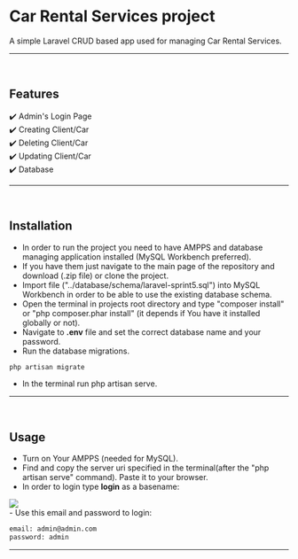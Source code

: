 # Car Rental Services project

A simple Laravel CRUD based app used for managing Car Rental Services.
___
<br>

## Features

 :heavy_check_mark: Admin's Login Page <br>
 :heavy_check_mark: Creating Client/Car <br>
 :heavy_check_mark: Deleting Client/Car <br>
 :heavy_check_mark: Updating Client/Car <br> 
 :heavy_check_mark: Database <br> 
 ___
<br>

## Installation

- In order to run the project you need to have AMPPS and database managing application installed (MySQL Workbench preferred).
- If you have them just navigate to the main page of the repository and download (.zip file) or clone the project.
- Import file ("../database/schema/laravel-sprint5.sql") into MySQL Workbench in order to be able to use the existing database schema.
- Open the terminal in projects root directory and type "composer install" or "php composer.phar install" (it depends if You have it installed globally or not).
- Navigate to **.env** file and set the correct database name and your password.
- Run the database migrations.
```bash
php artisan migrate
```
- In the terminal run php artisan serve.
___
<br>

## Usage

- Turn on Your AMPPS (needed for MySQL).
- Find and copy the server uri specified in the terminal(after the "php artisan serve" command). Paste it to your browser.
- In order to login type **login** as a basename: <br>
<img src="public/img/laravel-login.png">
</br>
- Use this email and password to login:

```bash
email: admin@admin.com
password: admin

```
___
</br>


